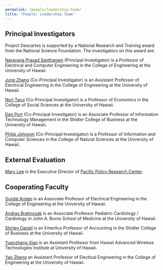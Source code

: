 ```yaml
---
permalink: /people/leadership-team/
title: "People: Leadership Team"
---
```


## Principal Investigators

Project Descartes is supported by a National Research and Training award from the National Science Foundation.  The investigators on this award are:

[Narayana Prasad Santhanam](https://ee.hawaii.edu/faculty/profile?usr=63) (Principal Investigator) is a Professor of Electrical and Computer Engineering in the College of Engineering at the University of Hawaii.

[June Zhang](https://www.junezhang.net/) (Co-Principal Investigator) is an Assistant Professor of Electrical Engineering in the College of Engineering at the University of Hawaii.

[Nori Tarui](https://nori523.wixsite.com/my-site) (Co-Principal Investigator) is a Professor of Economics in the College of Social Sciences at the University of Hawaii.

[Dan Port](https://shidler.hawaii.edu/itm/directory/daniel-port) (Co-Principal Investigator) is an Associate Professor of Information Technology Management in the Shidler College of Business at the University of Hawaii.

[Philip Johnson](https://philipmjohnson.org) (Co-Principal Investigator) is a Professor of Information and Computer Sciences in the College of Natural Sciences at the University of Hawaii. 

## External Evaluation

[Mary Lee](https://www.linkedin.com/in/mary-lee-b2b24110/) is the Executive Director of [Pacific Policy Research Center](http://www.pprchawaii.org/). 

## Cooperating Faculty

[Gurdal Arslan](https://www2.hawaii.edu/~gurdal/) is an Associate Professor of Electrical Engineering in the College of Engineering at the University of Hawaii.

[Andras Bratincsak](https://pediatrics.jabsom.hawaii.edu/our-faculty/subspecialist/andras-bratincsak-m-d-ph-d/) is an Associate Professor Pediatric Cardiology / Cardiology in John A. Burns School of Medicine at the University of Hawaii. 

[Shirley Daniel](https://shidler.hawaii.edu/soa/directory/shirley-daniel) is an Emeritus Professor of Accounting in the Shidler College of Business at the University of Hawaii.

[Yuanzhang Xiao](https://ee.hawaii.edu/faculty/profile?usr=99) is an Assistant Professor from Hawaii Advanced Wireless Technologies Institute at University of Hawaii.

[Yao Zheng](https://www2.hawaii.edu/~yaozheng/) an Assistant Professor of Electical Engineering in the College of Engineering at the University of Hawaii.
